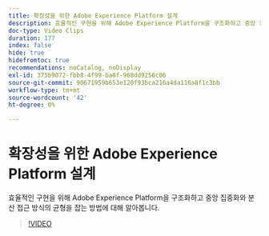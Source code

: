 ```yaml
---
title: 확장성을 위한 Adobe Experience Platform 설계
description: 효율적인 구현을 위해 Adobe Experience Platform을 구조화하고 중앙 집중화와 분산 접근 방식의 균형을 잡는 방법에 대해 알아봅니다.
doc-type: Video Clips
duration: 177
index: false
hide: true
hidefromtoc: true
recommendations: noCatalog, noDisplay
exl-id: 375b9072-fbb8-4f99-ba8f-968dd9256c06
source-git-commit: 90671959b653e120f93bca216a4da116a8f1c3bb
workflow-type: tm+mt
source-wordcount: '42'
ht-degree: 0%

---
```


# 확장성을 위한 Adobe Experience Platform 설계

효율적인 구현을 위해 Adobe Experience Platform을 구조화하고 중앙 집중화와 분산 접근 방식의 균형을 잡는 방법에 대해 알아봅니다.

<!-- 62_S601_3442532_176_architecting-adobe-experience-platform-for-scalability -->
>[!VIDEO](https://video.tv.adobe.com/v/3459711/?learn=on&enablevpops=true&captions=kor)
